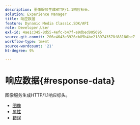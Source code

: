 ```yaml
---
description: 图像服务生成HTTP/1.1响应标头。
solution: Experience Manager
title: 响应数据
feature: Dynamic Media Classic,SDK/API
role: Developer,User
exl-id: 4ae1c345-8d55-4efc-b47f-e9dbed905695
source-git-commit: 206e4643e3926cb85b4be2189743578f88180be7
workflow-type: tm+mt
source-wordcount: '21'
ht-degree: 9%

---
```


# 响应数据{#response-data}

图像服务生成HTTP/1.1响应标头。

* [图像](c-images.md)
* [属性](c-properties/c-properties.md)
* [错误](r-errors.md)
